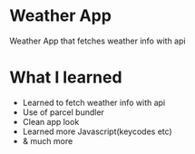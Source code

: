 # Weather App
Weather App that fetches weather info with api

# What I learned
* Learned to fetch weather info with api
* Use of parcel bundler
* Clean app look 
* Learned more Javascript(keycodes etc)
* & much more
